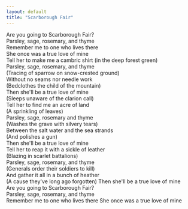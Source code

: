 ```yaml
---
layout: default
title: "Scarborough Fair"
---
```


Are you going to Scarborough Fair?  
Parsley, sage, rosemary, and thyme  
Remember me to one who lives there  
She once was a true love of mine  
Tell her to make me a cambric shirt (in the deep forest green)  
Parsley, sage, rosemary, and thyme  
(Tracing of sparrow on snow-crested ground)  
Without no seams nor needle work  
(Bedclothes the child of the mountain)  
Then she'll be a true love of mine  
(Sleeps unaware of the clarion call)  
Tell her to find me an acre of land  
(A sprinkling of leaves)  
Parsley, sage, rosemary and thyme  
(Washes the grave with silvery tears)  
Between the salt water and the sea strands  
(And polishes a gun)  
Then she'll be a true love of mine  
Tell her to reap it with a sickle of leather  
(Blazing in scarlet battalions)  
Parsley, sage, rosemary, and thyme  
(Generals order their soldiers to kill)  
And gather it all in a bunch of heather  
(A cause they've long ago forgotten) 
Then she'll be a true love of mine  
Are you going to Scarborough Fair?  
Parsley, sage, rosemary, and thyme  
Remember me to one who lives there 
She once was a true love of mine 
